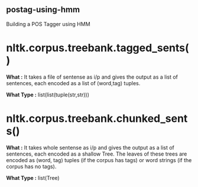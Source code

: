 ## postag-using-hmm
Building a POS Tagger using HMM

# nltk.corpus.treebank.tagged_sents()

**What :** It takes a file of sentense as i/p and gives the output as a list of sentences, each encoded as a list of (word,tag) tuples.

**What Type :** list(list(tuple(str,str)))

# nltk.corpus.treebank.chunked_sents()

**What :** It takes whole sentense as i/p and gives the output as a list of sentences, each encoded as a shallow Tree. The leaves of these trees are encoded as (word, tag) tuples (if the corpus has tags) or word strings (if the corpus has no tags).

**What Type :** list(Tree)